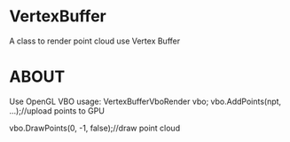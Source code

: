 # VertexBuffer
A class to render point cloud use Vertex Buffer

ABOUT
================================================================================
Use OpenGL VBO
usage:
VertexBufferVboRender vbo;
vbo.AddPoints(npt, ...);//upload points to GPU

vbo.DrawPoints(0, -1,  false);//draw point cloud
